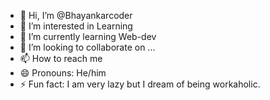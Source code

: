 - 👋 Hi, I’m @Bhayankarcoder
- 👀 I’m interested in Learning 
- 🌱 I’m currently learning Web-dev
- 💞️ I’m looking to collaborate on ...
- 📫 How to reach me 
- 😄 Pronouns: He/him
- ⚡ Fun fact: I am very lazy but I dream of being workaholic.

<!---
Bhayankarcoder/Bhayankarcoder is a ✨ special ✨ repository because its `README.md` (this file) appears on your GitHub profile.
You can click the Preview link to take a look at your changes.
--->
